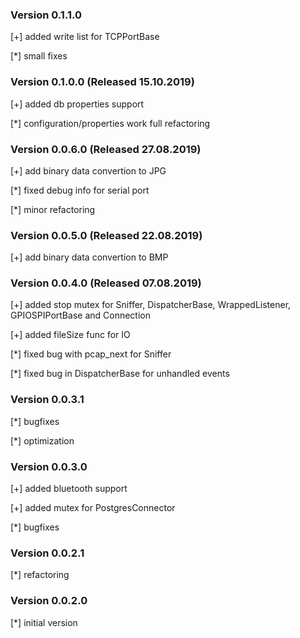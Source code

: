 ### Version 0.1.1.0
[+] added write list for TCPPortBase

[*] small fixes

### Version 0.1.0.0 (Released 15.10.2019)
[+] added db properties support

[*] configuration/properties work full refactoring

### Version 0.0.6.0 (Released 27.08.2019)
[+] add binary data convertion to JPG

[*] fixed debug info for serial port

[*] minor refactoring

### Version 0.0.5.0 (Released 22.08.2019)
[+] add binary data convertion to BMP

### Version 0.0.4.0 (Released 07.08.2019)
[+] added stop mutex for Sniffer, DispatcherBase, WrappedListener, GPIOSPIPortBase and Connection

[+] added fileSize func for IO

[*] fixed bug with pcap_next for Sniffer

[*] fixed bug in DispatcherBase for unhandled events

### Version 0.0.3.1
[*] bugfixes

[*] optimization

### Version 0.0.3.0
[+] added bluetooth support

[+] added mutex for PostgresConnector

[*] bugfixes

### Version 0.0.2.1
[*] refactoring

### Version 0.0.2.0
[*] initial version

